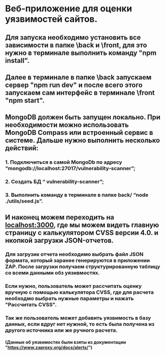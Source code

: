 # Веб-приложение для оценки уязвимостей сайтов.

## Для запуска необходимо установить все зависимости в папке \back и \front, для это нужно в терминале выполнить команду "npm install".

## Далее в терминале в папке \back запускаем сервер "npm run dev" и после всего этого запускаем сам интерфейс в терминале \front "npm start".

## MongoDB должен быть запущен локально. При необходимости можно использовать MongoDB Compass или встроенный сервис в системе. Дальше нужно выполнить несколько действий:
### 1. Подключиться в самой MongoDb по адресу “mongodb://localhost:27017/vulnerability-scanner”;
### 2. Создать БД “ vulnerability-scanner”;
### 3. Выполнить команду в терминале в папке back/ “node ./utils/seed.js”.


## И наконец можем переходить на [localhost:3000](http://localhost:3000), где мы можем видеть главную страницу с калькулятором CVSS версии 4.0. и нкопкой загрузки JSON-отчетов.

### Для загрузик отчета необходимо выбрать файл JSON формата, который заранее генерируются в приложении ZAP. После загрузки получаем структурированную таблицу со всеми данными обз уязивмостях.

### Если нужно, пользователь может рассчитать оценку вручную с помощью калькулятора CVSS, где для расчета необходмо выбрать нужные параметры и нажать "Рассчитать CVSS".

### Так же пользователь может добавить уязвимость в базу данных, если вдруг нет нужной, то есть была получена из другого источника или же ручного расчета.

#### (Данные об уязвимостях были взяты из документации "https://www.zaproxy.org/docs/alerts/")